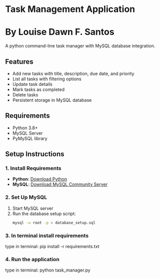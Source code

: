 # Task Management Application 
# By Louise Dawn F. Santos

A python command-line task manager with MySQL database integration.


## Features
- Add new tasks with title, description, due date, and priority
- List all tasks with filtering options
- Update task details
- Mark tasks as completed
- Delete tasks
- Persistent storage in MySQL database


## Requirements
- Python 3.8+
- MySQL Server
- PyMySQL library


## Setup Instructions

### 1. Install Requirements
- **Python**: [Download Python](https://www.python.org/downloads/)
- **MySQL**: [Download MySQL Community Server](https://dev.mysql.com/downloads/mysql/)

### 2. Set Up MySQL
1. Start MySQL server
2. Run the database setup script:
   ```bash
   mysql -u root -p < database_setup.sql

### 3. In terminal install requirements
   type in terminal:
      pip install -r requirements.txt

### 4. Run the application
   type in terminal:
      python task_manager.py
